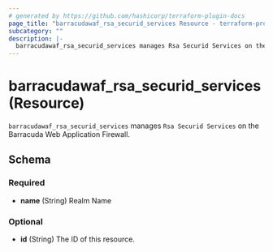 ```yaml
---
# generated by https://github.com/hashicorp/terraform-plugin-docs
page_title: "barracudawaf_rsa_securid_services Resource - terraform-provider-barracudawaf"
subcategory: ""
description: |-
  barracudawaf_rsa_securid_services manages Rsa Securid Services on the Barracuda Web Application Firewall.
---
```


# barracudawaf_rsa_securid_services (Resource)

`barracudawaf_rsa_securid_services` manages `Rsa Securid Services` on the Barracuda Web Application Firewall.



<!-- schema generated by tfplugindocs -->
## Schema

### Required

- **name** (String) Realm Name

### Optional

- **id** (String) The ID of this resource.


